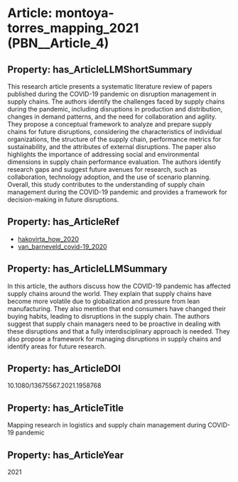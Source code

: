 # Article: __montoya-torres_mapping_2021__ (PBN__Article_4)

## Property: has_ArticleLLMShortSummary

This research article presents a systematic literature review of papers published during the COVID-19 pandemic on disruption management in supply chains. The authors identify the challenges faced by supply chains during the pandemic, including disruptions in production and distribution, changes in demand patterns, and the need for collaboration and agility. They propose a conceptual framework to analyze and prepare supply chains for future disruptions, considering the characteristics of individual organizations, the structure of the supply chain, performance metrics for sustainability, and the attributes of external disruptions. The paper also highlights the importance of addressing social and environmental dimensions in supply chain performance evaluation. The authors identify research gaps and suggest future avenues for research, such as collaboration, technology adoption, and the use of scenario planning. Overall, this study contributes to the understanding of supply chain management during the COVID-19 pandemic and provides a framework for decision-making in future disruptions.

## Property: has_ArticleRef

* [hakovirta_how_2020](../Article/PBN__Article_202)
* [van_barneveld_covid-19_2020](../Article/PBN__Article_124)

## Property: has_ArticleLLMSummary

In this article, the authors discuss how the COVID-19 pandemic has affected supply chains around the world. They explain that supply chains have become more volatile due to globalization and pressure from lean manufacturing. They also mention that end consumers have changed their buying habits, leading to disruptions in the supply chain. The authors suggest that supply chain managers need to be proactive in dealing with these disruptions and that a fully interdisciplinary approach is needed. They also propose a framework for managing disruptions in supply chains and identify areas for future research.

## Property: has_ArticleDOI

10.1080/13675567.2021.1958768

## Property: has_ArticleTitle

Mapping research in logistics and supply chain management during COVID-19 pandemic

## Property: has_ArticleYear

2021

